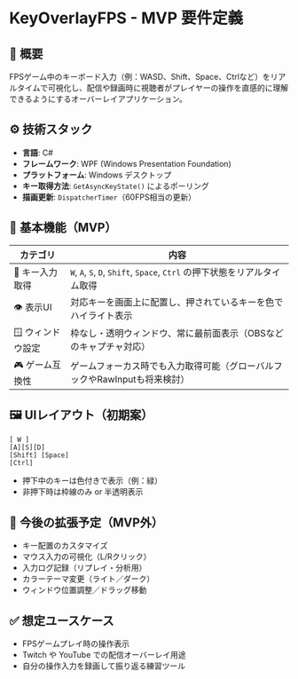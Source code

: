 # KeyOverlayFPS - MVP 要件定義

## 🎯 概要

FPSゲーム中のキーボード入力（例：WASD、Shift、Space、Ctrlなど）をリアルタイムで可視化し、配信や録画時に視聴者がプレイヤーの操作を直感的に理解できるようにするオーバーレイアプリケーション。

## ⚙️ 技術スタック

- **言語**: C#
- **フレームワーク**: WPF (Windows Presentation Foundation)
- **プラットフォーム**: Windows デスクトップ
- **キー取得方法**: `GetAsyncKeyState()` によるポーリング
- **描画更新**: `DispatcherTimer`（60FPS相当の更新）

## 🧱 基本機能（MVP）

| カテゴリ | 内容 |
|----------|------|
| 🔄 キー入力取得 | `W`, `A`, `S`, `D`, `Shift`, `Space`, `Ctrl` の押下状態をリアルタイム取得 |
| 👁️ 表示UI | 対応キーを画面上に配置し、押されているキーを色でハイライト表示 |
| 🪟 ウィンドウ設定 | 枠なし・透明ウィンドウ、常に最前面表示（OBSなどのキャプチャ対応） |
| 🎮 ゲーム互換性 | ゲームフォーカス時でも入力取得可能（グローバルフックやRawInputも将来検討） |

## 🖼️ UIレイアウト（初期案）

```
[ W ]
[A][S][D]
[Shift] [Space]
[Ctrl]
```

- 押下中のキーは色付きで表示（例：緑）
- 非押下時は枠線のみ or 半透明表示

## 🚧 今後の拡張予定（MVP外）

- キー配置のカスタマイズ
- マウス入力の可視化（L/Rクリック）
- 入力ログ記録（リプレイ・分析用）
- カラーテーマ変更（ライト／ダーク）
- ウィンドウ位置調整／ドラッグ移動

## ✅ 想定ユースケース

- FPSゲームプレイ時の操作表示
- Twitch や YouTube での配信オーバーレイ用途
- 自分の操作入力を録画して振り返る練習ツール
